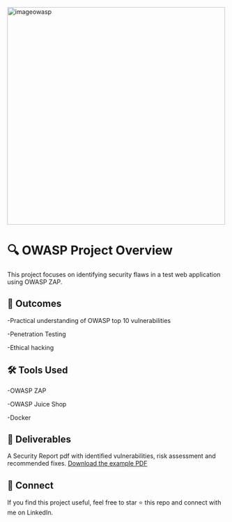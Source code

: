 <img src="https://www.syedlearns.co/wp-content/uploads/2021/01/OWASP-TOP-10.jpg" alt="imageowasp" width="500px" >


# **🔍 OWASP Project Overview**
This project focuses on identifying security flaws in a test web application using OWASP ZAP.

## **📌 Outcomes**
-Practical understanding of OWASP top 10 vulnerabilities

-Penetration Testing

-Ethical hacking

## **🛠 Tools Used**
-OWASP ZAP 

-OWASP Juice Shop

-Docker

## **📂 Deliverables**

A Security Report pdf with identified vulnerabilities, risk assessment and recommended fixes.
[Download the example PDF](docs/example.pdf)

## **📢 Connect**
If you find this project useful, feel free to star ⭐ this repo and connect with me on LinkedIn.

